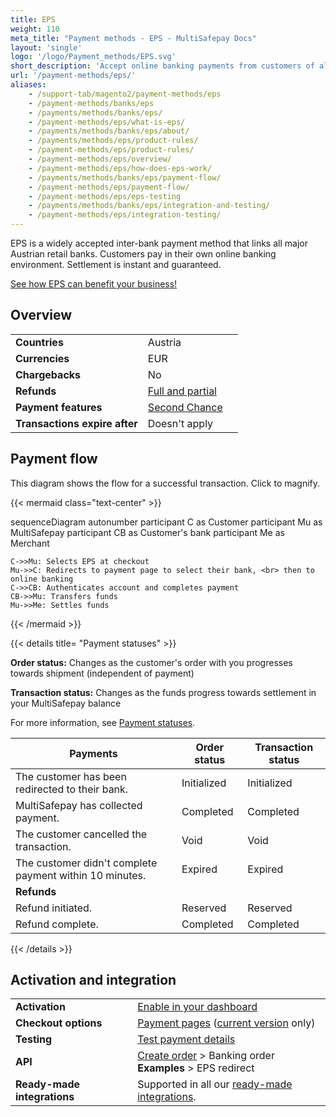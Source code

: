 ```yaml
---
title: EPS
weight: 110
meta_title: "Payment methods - EPS - MultiSafepay Docs"
layout: 'single'
logo: '/logo/Payment_methods/EPS.svg'
short_description: 'Accept online banking payments from customers of all Austrian banks.'
url: '/payment-methods/eps/'
aliases:
    - /support-tab/magento2/payment-methods/eps
    - /payment-methods/banks/eps
    - /payments/methods/banks/eps/
    - /payment-methods/eps/what-is-eps/
    - /payments/methods/banks/eps/about/
    - /payments/methods/eps/product-rules/
    - /payment-methods/eps/product-rules/
    - /payment-methods/eps/overview/
    - /payment-methods/eps/how-does-eps-work/
    - /payments/methods/banks/eps/payment-flow/
    - /payment-methods/eps/payment-flow/
    - /payment-methods/eps/eps-testing
    - /payments/methods/banks/eps/integration-and-testing/
    - /payment-methods/eps/integration-testing/
---
```

EPS is a widely accepted inter-bank payment method that links all major Austrian retail banks. Customers pay in their own online banking environment. Settlement is instant and guaranteed.

[See how EPS can benefit your business!](https://www.multisafepay.com/solutions/payment-methods/eps)

## Overview

|   |   |   |
|---|---|---|
| **Countries**  | Austria  | 
| **Currencies**  | EUR | 
| **Chargebacks**  | No  | 
| **Refunds** | [Full and partial](/refunds/full-partial/) |
| **Payment features** | [Second Chance](/features/second-chance/) |
| **Transactions expire after** | Doesn't apply |

## Payment flow

This diagram shows the flow for a successful transaction. Click to magnify.

{{< mermaid class="text-center" >}}

sequenceDiagram
    autonumber
    participant C as Customer
    participant Mu as MultiSafepay
    participant CB as Customer's bank
    participant Me as Merchant

    C->>Mu: Selects EPS at checkout
    Mu->>C: Redirects to payment page to select their bank, <br> then to online banking
    C->>CB: Authenticates account and completes payment
    CB->>Mu: Transfers funds 
    Mu->>Me: Settles funds

{{< /mermaid >}}
&nbsp;  

{{< details title= "Payment statuses" >}}

**Order status:** Changes as the customer's order with you progresses towards shipment (independent of payment)

**Transaction status:** Changes as the funds progress towards settlement in your MultiSafepay balance

For more information, see [Payment statuses](/payments/payment-statuses/).

| Payments | Order status | Transaction status |
|---|---|---|
| The customer has been redirected to their bank. | Initialized | Initialized |
| MultiSafepay has collected payment. | Completed | Completed |
| The customer cancelled the transaction. | Void   | Void   |
| The customer didn't complete payment within 10 minutes. | Expired | Expired |
|**Refunds**|||
| Refund initiated. | Reserved | Reserved |
| Refund complete. | Completed | Completed |
{{< /details >}}

## Activation and integration

| | |
|---|---|
| **Activation** | [Enable in your dashboard](/payments/activating-payment-methods/#enable-in-dashboard) |
| **Checkout options** | [Payment pages](/payment-pages/) ([current version](/payment-pages/activation/) only) |
| **Testing** | [Test payment details](/testing/test-payment-details/#banking-methods) |
| **API** | [Create order](https://docs-api.multisafepay.com/reference/createorder) > Banking order <br> **Examples** > EPS redirect |
| **Ready-made integrations** | Supported in all our [ready-made integrations](/integrations/ready-made/). |

